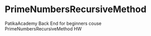 # PrimeNumbersRecursiveMethod
PatikaAcademy Back End for beginners couse PrimeNumbersRecursiveMethod HW
